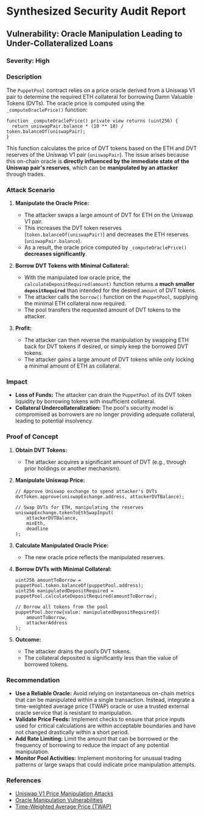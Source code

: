 # **Synthesized Security Audit Report**

## **Vulnerability: Oracle Manipulation Leading to Under-Collateralized Loans**

### **Severity:** High

### **Description**

The `PuppetPool` contract relies on a price oracle derived from a Uniswap V1 pair to determine the required ETH collateral for borrowing Damn Valuable Tokens (DVTs). The oracle price is computed using the `_computeOraclePrice()` function:

```solidity
function _computeOraclePrice() private view returns (uint256) {
  return uniswapPair.balance * (10 ** 18) / token.balanceOf(uniswapPair);
}
```

This function calculates the price of DVT tokens based on the ETH and DVT reserves of the Uniswap V1 pair (`uniswapPair`). The issue arises because this on-chain oracle is **directly influenced by the immediate state of the Uniswap pair's reserves**, which can be **manipulated by an attacker** through trades.

### **Attack Scenario**

1. **Manipulate the Oracle Price:**
   - The attacker swaps a large amount of DVT for ETH on the Uniswap V1 pair.
   - This increases the DVT token reserves (`token.balanceOf(uniswapPair)`) and decreases the ETH reserves (`uniswapPair.balance`).
   - As a result, the oracle price computed by `_computeOraclePrice()` **decreases significantly**.

2. **Borrow DVT Tokens with Minimal Collateral:**
   - With the manipulated low oracle price, the `calculateDepositRequired(amount)` function returns a **much smaller `depositRequired`** than intended for the desired `amount` of DVT tokens.
   - The attacker calls the `borrow()` function on the `PuppetPool`, supplying the minimal ETH collateral now required.
   - The pool transfers the requested amount of DVT tokens to the attacker.

3. **Profit:**
   - The attacker can then reverse the manipulation by swapping ETH back for DVT tokens if desired, or simply keep the borrowed DVT tokens.
   - The attacker gains a large amount of DVT tokens while only locking a minimal amount of ETH as collateral.

### **Impact**

- **Loss of Funds:** The attacker can drain the `PuppetPool` of its DVT token liquidity by borrowing tokens with insufficient collateral.
- **Collateral Undercollateralization:** The pool's security model is compromised as borrowers are no longer providing adequate collateral, leading to potential insolvency.

### **Proof of Concept**

1. **Obtain DVT Tokens:**
   - The attacker acquires a significant amount of DVT (e.g., through prior holdings or another mechanism).

2. **Manipulate Uniswap Price:**
   ```solidity
   // Approve Uniswap exchange to spend attacker's DVTs
   dvtToken.approve(uniswapExchange.address, attackerDVTBalance);

   // Swap DVTs for ETH, manipulating the reserves
   uniswapExchange.tokenToEthSwapInput(
       attackerDVTBalance,
       minEth,
       deadline
   );
   ```

3. **Calculate Manipulated Oracle Price:**
   - The new oracle price reflects the manipulated reserves.

4. **Borrow DVTs with Minimal Collateral:**
   ```solidity
   uint256 amountToBorrow = puppetPool.token.balanceOf(puppetPool.address);
   uint256 manipulatedDepositRequired = puppetPool.calculateDepositRequired(amountToBorrow);

   // Borrow all tokens from the pool
   puppetPool.borrow{value: manipulatedDepositRequired}(
       amountToBorrow,
       attackerAddress
   );
   ```

5. **Outcome:**
   - The attacker drains the pool’s DVT tokens.
   - The collateral deposited is significantly less than the value of borrowed tokens.

### **Recommendation**

- **Use a Reliable Oracle:** Avoid relying on instantaneous on-chain metrics that can be manipulated within a single transaction. Instead, integrate a time-weighted average price (TWAP) oracle or use a trusted external oracle service that is resistant to manipulation.
- **Validate Price Feeds:** Implement checks to ensure that price inputs used for critical calculations are within acceptable boundaries and have not changed drastically within a short period.
- **Add Rate Limiting:** Limit the amount that can be borrowed or the frequency of borrowing to reduce the impact of any potential manipulation.
- **Monitor Pool Activities:** Implement monitoring for unusual trading patterns or large swaps that could indicate price manipulation attempts.

### **References**

- [Uniswap V1 Price Manipulation Attacks](https://uniswap.org/docs/v1/frontend-integration/trading-from-a-smart-contract/#examples)
- [Oracle Manipulation Vulnerabilities](https://consensys.github.io/smart-contract-best-practices/attacks/oracle-manipulation/)
- [Time-Weighted Average Price (TWAP)](https://docs.uniswap.org/protocol/V2/concepts/advanced-topics/time-weighted-average-price)